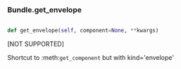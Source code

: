 ### Bundle.get_envelope

```py

def get_envelope(self, component=None, **kwargs)

```



[NOT SUPPORTED]

Shortcut to :meth:`get_component` but with kind='envelope'

